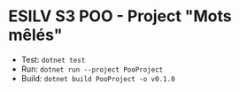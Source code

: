 # ESILV S3 POO - Project "Mots mêlés"

- Test: `dotnet test`
- Run: `dotnet run --project PooProject` 
- Build: `dotnet build PooProject -o v0.1.0`